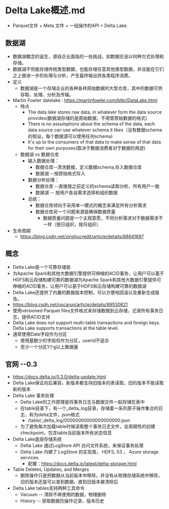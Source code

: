 #   Delta Lake概述.md 
*	 Parquet文件 + Meta 文件 + 一组操作的API = Delta Lake.

##  数据湖
*	数据湖概念的诞生，源自企业面临的一些挑战，如数据应该以何种方式处理和存储。
*	数据湖不但能存储传统类型数据，也能存储任意其他类型数据，并且能在它们之上做进一步的处理与分析，产生最终输出供各类程序消费。
*	定义
	*	数据湖是一个存储企业的各种各样原始数据的大型仓库，其中的数据可供存取、处理、分析及传输。
*	Martin Fowler datelake : https://martinfowler.com/bliki/DataLake.html
	*	特点
		*	The data lake stores raw data, in whatever form the data source provides(数据湖存储的是原始数据，不用管原始数据的格式)
		*	There is no assumptions about the schema of the data, each data source can use whatever schema it likes（没有数据schema的假设，每个数据源可以使用任何schema)
		*	It's up to the consumers of that data to make sense of that data for their own purposes(取决于数据消费者对于数据的用途)
	*	数据湖 vs 数据仓库
		*	输入数据处理：
			*	数据仓库--清洗数据，定义数据schema,存入数据仓库
			*	数据湖  --按原始格式存入
		*	数据分析处理：
			*	数据仓库 --直接按之前定义的schema读取分析，所有用户一致
			*	数据湖 -- 按用户各自需求选择和组织数据
		*	总结：
			*	数据仓库倾向于采用单一模式的概念来满足所有分析需求
			*	数据仓库另一个问题来源是确保数据质量
				*	数据质量问题是一个主观意愿，不同分析需求对于数据需求不一样（按日组织，按月组织）
*	生命周期
	*   https://blog.csdn.net/xinshucredit/article/details/88641697

##  概念
*	Delta Lake是一个可靠存储层
*	为Apache Spark和其他大数据引擎提供可伸缩的ACID事务，让用户可以基于HDFS和云存储构建可靠的数据湖为Apache Spark和其他大数据引擎提供可伸缩的ACID事务，让用户可以基于HDFS和云存储构建可靠的数据湖
*	Delta Lake还提供了内置的数据版本控制，可以方便地回滚以及重新生成报告。
*	https://blog.csdn.net/oscarun/article/details/89530621
*	使用versioned Parquet files文件格式来存储数据到云存储，记录所有事务日志，提供ACID支持
*	Delta Lake does not support multi-table transactions and foreign keys. Delta Lake supports transactions at the table level.
*	通常使用Date字段作为分区
	*	使用基数少的字段但作为分区，userid不适合
	*	至少一个分区1个g以上数据量

##  官网 --0.3
*	https://docs.delta.io/0.3.0/delta-update.html
*	Delta Lake保证向后兼容，新版本都支持旧版本的表读取，旧的版本不能读取新的版本
*	Delta Lake 事务处理
	*	Delta Lake的工作原理是将事务日志与数据文件一起存储在表中
	*	在table目录下，有一个_delta_log目录，存储着一系列原子操作集合的日志，称为delta文件，json格式
		*	/table/_delta_log/00000000000000000000.json
	*	为了避免每次加载table时候读取整个事务日志文件，会周期性的创建checkpoint，包含table当前版本所有状态信息
*	Delta Lake底层存储系统
	*	Delta Lake 通过LogStore API 访问文件系统，来保证事务处理
	*	Delta Lake 内建了 LogStore 的实现类， HDFS, S3 ， Azure storage services.
		*	配置：https://docs.delta.io/latest/delta-storage.html
*	Table Deletes, Updates, and Merges
	*	删除操作只是把数据从当前版本中移除，并没有从物理存储系统中移除，旧的版本还是可以查到数据，直到旧版本被清除后
*	Delta Lake tables支持两种工具命令
	*	Vacuum -- 清除不再使用的数据，物理删除
	*	History -- 获取数据历操作记录，版本历史
